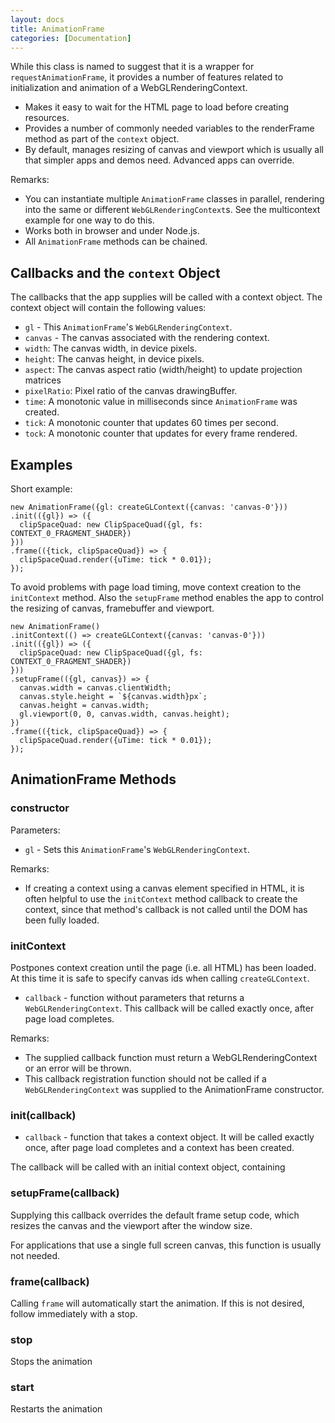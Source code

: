 ```yaml
---
layout: docs
title: AnimationFrame
categories: [Documentation]
---
```


While this class is named to suggest that it is a wrapper for
`requestAnimationFrame`, it provides a number of features related
to initialization and animation of a WebGLRenderingContext.

* Makes it easy to wait for the HTML page to load before creating resources.
* Provides a number of commonly needed variables to the renderFrame method
  as part of the `context` object.
* By default, manages resizing of canvas and viewport which is usually all
  that simpler apps and demos need. Advanced apps can override.

Remarks:
* You can instantiate multiple `AnimationFrame` classes in parallel,
  rendering into the same or different `WebGLRenderingContext`s. See
  the multicontext example for one way to do this.
* Works both in browser and under Node.js.
* All `AnimationFrame` methods can be chained.


## Callbacks and the `context` Object

The callbacks that the app supplies will be called with a context object.
The context object will contain the following values:

* `gl` - This `AnimationFrame`'s `WebGLRenderingContext`.
* `canvas` - The canvas associated with the rendering context.
* `width`: The canvas width, in device pixels.
* `height`: The canvas height, in device pixels.
* `aspect`: The canvas aspect ratio (width/height) to update projection matrices
* `pixelRatio`: Pixel ratio of the canvas drawingBuffer.
* `time`: A monotonic value in milliseconds since `AnimationFrame` was created.
* `tick`: A monotonic counter that updates 60 times per second.
* `tock`: A monotonic counter that updates for every frame rendered.


## Examples

Short example:
```
new AnimationFrame({gl: createGLContext({canvas: 'canvas-0'}))
.init(({gl}) => ({
  clipSpaceQuad: new ClipSpaceQuad({gl, fs: CONTEXT_0_FRAGMENT_SHADER})
}))
.frame(({tick, clipSpaceQuad}) => {
  clipSpaceQuad.render({uTime: tick * 0.01});
});
```

To avoid problems with page load timing, move context creation to
the `initContext` method. Also the `setupFrame` method enables the app
to control the resizing of canvas, framebuffer and viewport.
```
new AnimationFrame()
.initContext(() => createGLContext({canvas: 'canvas-0'}))
.init(({gl}) => ({
  clipSpaceQuad: new ClipSpaceQuad({gl, fs: CONTEXT_0_FRAGMENT_SHADER})
}))
.setupFrame(({gl, canvas}) => {
  canvas.width = canvas.clientWidth;
  canvas.style.height = `${canvas.width}px`;
  canvas.height = canvas.width;
  gl.viewport(0, 0, canvas.width, canvas.height);
})
.frame(({tick, clipSpaceQuad}) => {
  clipSpaceQuad.render({uTime: tick * 0.01});
});
```


## AnimationFrame Methods


### constructor

Parameters:
* `gl` - Sets this `AnimationFrame`'s `WebGLRenderingContext`.

Remarks:
* If creating a context using a canvas element specified in HTML, it
  is often helpful to use the `initContext` method callback to create the
  context, since that method's callback is not called until the DOM has
  been fully loaded.


### initContext

Postpones context creation until the page (i.e. all HTML) has been loaded.
At this time it is safe to specify canvas ids when calling `createGLContext`.

* `callback` - function without parameters that returns a
  `WebGLRenderingContext`. This callback will be called exactly once,
  after page load completes.

Remarks:
* The supplied callback function must return a WebGLRenderingContext or
  an error will be thrown.
* This callback registration function should not be called if a
  `WebGLRenderingContext` was supplied to the AnimationFrame constructor.


### init(callback)

* `callback` - function that takes a context object. It will be called
  exactly once, after page load completes and a context has been created.

The callback will be called with an initial context object, containing


### setupFrame(callback)

Supplying this callback overrides the default frame setup code, which
resizes the canvas and the viewport after the window size.

For applications that use a single full screen canvas, this function is
usually not needed.


### frame(callback)

Calling `frame` will automatically start the animation. If this is not
desired, follow immediately with a stop.


### stop

Stops the animation


### start

Restarts the animation
